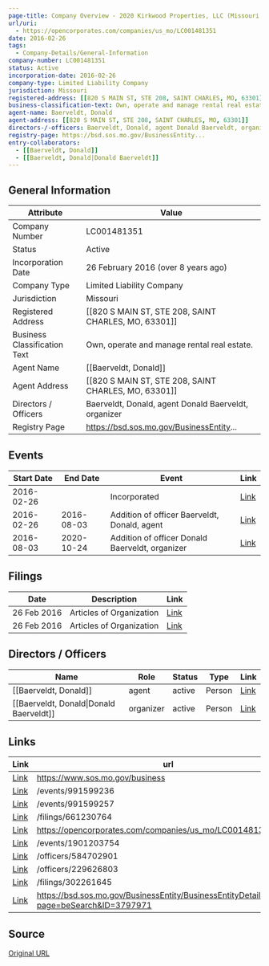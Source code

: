 ```yaml
---
page-title: Company Overview - 2020 Kirkwood Properties, LLC (Missouri - LC001481351)
url/uri:
  - https://opencorporates.com/companies/us_mo/LC001481351
date: 2016-02-26
tags:
  - Company-Details/General-Information
company-number: LC001481351
status: Active
incorporation-date: 2016-02-26
company-type: Limited Liability Company
jurisdiction: Missouri
registered-address: [[820 S MAIN ST, STE 208, SAINT CHARLES, MO, 63301]]
business-classification-text: Own, operate and manage rental real estate.
agent-name: Baerveldt, Donald
agent-address: [[820 S MAIN ST, STE 208, SAINT CHARLES, MO, 63301]]
directors-/-officers: Baerveldt, Donald, agent Donald Baerveldt, organizer
registry-page: https://bsd.sos.mo.gov/BusinessEntity...
entry-collaborators:
  - [[Baerveldt, Donald]]
  - [[Baerveldt, Donald|Donald Baerveldt]]
---
```


## General Information
| Attribute          | Value                                       |
|--------------------|---------------------------------------------|
| Company Number     | LC001481351                                 |
| Status             | Active                                      |
| Incorporation Date | 26 February 2016 (over 8 years ago)         |
| Company Type       | Limited Liability Company                   |
| Jurisdiction       | Missouri                                    |
| Registered Address | [[820 S MAIN ST, STE 208, SAINT CHARLES, MO, 63301]] |
| Business Classification Text | Own, operate and manage rental real estate. |
| Agent Name         | [[Baerveldt, Donald]]                       |
| Agent Address      | [[820 S MAIN ST, STE 208, SAINT CHARLES, MO, 63301]] |
| Directors / Officers | Baerveldt, Donald, agent Donald Baerveldt, organizer |
| Registry Page      | https://bsd.sos.mo.gov/BusinessEntity...    |

## Events

| Start Date | End Date   | Event                                                   | Link |
|------------|------------|-------------------------------------------------------|------|
| 2016-02-26 |            | Incorporated                                            | [Link](https://opencorporates.com/events/991599257) |
| 2016-02-26 | 2016-08-03 | Addition of officer Baerveldt, Donald, agent            | [Link](https://opencorporates.com/events/991599236) |
| 2016-08-03 | 2020-10-24 | Addition of officer Donald Baerveldt, organizer         | [Link](https://opencorporates.com/events/1901203754) |

## Filings
| Date        | Description                    | Link |
|-------------|--------------------------------|-------|
| 26 Feb 2016 | Articles of Organization       | [Link](https://opencorporates.com/filings/661230764) |
| 26 Feb 2016 | Articles of Organization       | [Link](https://opencorporates.com/filings/302261645) |

## Directors / Officers
| Name                 | Role            | Status     | Type        | Link |
|----------------------|-----------------|------------|-------------|------|
| [[Baerveldt, Donald]] | agent           | active     | Person      | [Link](https://opencorporates.com/officers/229626803) |
| [[Baerveldt, Donald\|Donald Baerveldt]] | organizer       | active     | Person      | [Link](https://opencorporates.com/officers/584702901) |

## Links
| Link   | url                            
|--------|--------------------------------|
| [Link](https://www.sos.mo.gov/business) |https://www.sos.mo.gov/business|
| [Link](/events/991599236) |/events/991599236             |
| [Link](/events/991599257) |/events/991599257             |
| [Link](/filings/661230764) |/filings/661230764            |
| [Link](https://opencorporates.com/companies/us_mo/LC001481351/filings) |https://opencorporates.com/companies/us_mo/LC001481351/filings|
| [Link](/events/1901203754) |/events/1901203754            |
| [Link](/officers/584702901) |/officers/584702901           |
| [Link](/officers/229626803) |/officers/229626803           |
| [Link](/filings/302261645) |/filings/302261645            |
| [Link](https://bsd.sos.mo.gov/BusinessEntity/BusinessEntityDetail.aspx?page=beSearch&ID=3797971) |https://bsd.sos.mo.gov/BusinessEntity/BusinessEntityDetail.aspx?page=beSearch&ID=3797971|

## Source
[Original URL](https://opencorporates.com/companies/us_mo/LC001481351)
